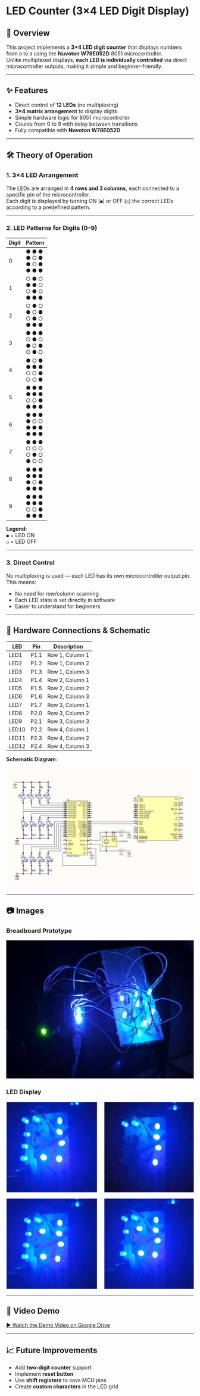 # LED Counter (3×4 LED Digit Display)

## 📌 Overview
This project implements a **3×4 LED digit counter** that displays numbers from `0` to `9` using the **Nuvoton W78E052D** 8051 microcontroller.  
Unlike multiplexed displays, **each LED is individually controlled** via direct microcontroller outputs, making it simple and beginner-friendly.

---

## ✨ Features
- Direct control of **12 LEDs** (no multiplexing)
- **3×4 matrix arrangement** to display digits
- Simple hardware logic for 8051 microcontroller
- Counts from 0 to 9 with delay between transitions
- Fully compatible with **Nuvoton W78E052D**

---

## 🛠 Theory of Operation
### 1. 3×4 LED Arrangement
The LEDs are arranged in **4 rows and 3 columns**, each connected to a specific pin of the microcontroller.  
Each digit is displayed by turning ON (`●`) or OFF (`○`) the correct LEDs according to a predefined pattern.

---

### 2. LED Patterns for Digits (0–9)

| Digit | Pattern |
|-------|---------|
| 0 | ● ● ●<br>● ○ ●<br>● ○ ●<br>● ● ● |
| 1 | ○ ● ○<br>● ● ○<br>○ ● ○<br>● ● ● |
| 2 | ○ ● ○<br>● ○ ●<br>○ ● ○<br>● ● ● |
| 3 | ● ● ●<br>○ ● ○<br>● ○ ●<br>○ ● ○ |
| 4 | ● ○ ●<br>● ● ●<br>○ ○ ●<br>○ ○ ● |
| 5 | ● ● ●<br>● ● ●<br>○ ○ ●<br>● ● ● |
| 6 | ● ● ●<br>● ○ ○<br>● ● ●<br>● ● ● |
| 7 | ● ● ●<br>○ ○ ○<br>○ ● ○<br>● ○ ○ |
| 8 | ● ● ●<br>● ● ●<br>● ○ ●<br>● ● ● |
| 9 | ● ● ●<br>● ● ●<br>○ ○ ●<br>● ● ● |

**Legend:**  
`●` = LED ON  
`○` = LED OFF

---

### 3. Direct Control
No multiplexing is used — each LED has its own microcontroller output pin.  
This means:
- No need for row/column scanning
- Each LED state is set directly in software
- Easier to understand for beginners

---

## 🔌 Hardware Connections & Schematic

| LED   | Pin   | Description                |
|-------|-------|----------------------------|
| LED1  | P1.1  | Row 1, Column 1             |
| LED2  | P1.2  | Row 1, Column 2             |
| LED3  | P1.3  | Row 1, Column 3             |
| LED4  | P1.4  | Row 2, Column 1             |
| LED5  | P1.5  | Row 2, Column 2             |
| LED6  | P1.6  | Row 2, Column 3             |
| LED7  | P1.7  | Row 3, Column 1             |
| LED8  | P2.0  | Row 3, Column 2             |
| LED9  | P2.1  | Row 3, Column 3             |
| LED10 | P2.2  | Row 4, Column 1             |
| LED11 | P2.3  | Row 4, Column 2             |
| LED12 | P2.4  | Row 4, Column 3             |

**Schematic Diagram:**  
![Schematic](Counter_Schematic.png)

---

## 📷 Images
### Breadboard Prototype
![Breadboard Setup](Counter_Breadboard.jpg)

### LED Display
![LED Display](Counter_Display.png)

---

## 🎥 Video Demo
[▶ Watch the Demo Video on Google Drive](https://drive.google.com/file/d/18hk5LdeibKrLbNs9CSVs4PtyMj-ImLJP/view?usp=sharing)

---

## 📈 Future Improvements
- Add **two-digit counter** support  
- Implement **reset button**  
- Use **shift registers** to save MCU pins  
- Create **custom characters** in the LED grid  

